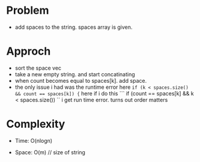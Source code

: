 # Problem
- add spaces to the string. spaces array is given.

# Approch
- sort the space vec
- take a new empty string. and start concatinating 
- when count becomes equal to spaces[k]. add space. 
- the only issue i had was the runtime error here ``` if (k < spaces.size()  && count == spaces[k]) { ``` here if i do this 
  ```  if (count == spaces[k] && k < spaces.size())  `` i get run time error. turns out order matters   
 

# Complexity

- Time: O(nlogn)

- Space: O(m) // size of string